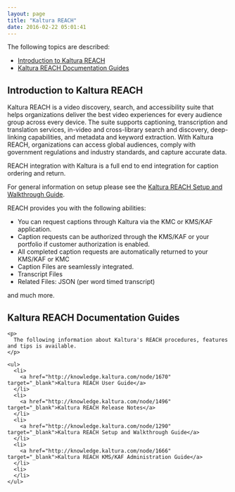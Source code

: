 ```yaml
---
layout: page
title: "Kaltura REACH"
date: 2016-02-22 05:01:41
---
```


<p>
    <span>The following topics are described:</span>
  </p>
  
  <ul>
    <li>
      <span><span><a href="#intro">Introduction to Kaltura REACH</a></span></span>
    </li>
    <li>
      <span><span><a href="#intro"></a></span></span><a href="#docs">Kaltura REACH Documentation Guides</a>
    </li>
  </ul>
  
  <h2 id="page-title" class="title">
    <a name="intro"></a>Introduction to Kaltura REACH
  </h2>
  
  <p>
    Kaltura REACH is a video discovery, search, and accessibility suite that helps organizations deliver the best video experiences for every audience group across every device. The suite supports captioning, transcription and translation services, in-video and cross-library search and discovery, deep-linking capabilities, and metadata and keyword extraction. With Kaltura REACH, organizations can access global audiences, comply with government regulations and industry standards, and capture accurate data.
  </p>
  
  <p>
    REACH integration with Kaltura is a full end to end integration for caption ordering and return.
  </p>
  
  <p>
    For general information on setup please see the <a href="http://knowledge.kaltura.com/node/1290">Kaltura REACH Setup and Walkthrough Guide</a>.
  </p>
  
  <p>
    REACH provides you with the following abilities:
  </p>
  
  <ul>
    <li>
      You can request captions through Kaltura via the KMC or KMS/KAF application.
    </li>
    <li>
      Caption requests can be authorized through the KMS/KAF or your portfolio if customer authorization is enabled.
    </li>
    <li>
      All completed caption requests are automatically returned to your KMS/KAF or KMC
    </li>
    <li>
      Caption Files are seamlessly integrated.
    </li>
    <li>
      Transcript Files
    </li>
    <li>
      Related Files: JSON (per word timed transcript)
    </li>
  </ul>
  
  <p>
    and much more.
  </p>
  
  <div class="table-wrap">
    <h2>
      <a name="docs"></a>Kaltura REACH Documentation Guides
    </h2>
    
    <p>
      The following information about Kaltura's REACH procedures, features and tips is available.
    </p>
    
    <ul>
      <li>
        <a href="http://knowledge.kaltura.com/node/1670" target="_blank">Kaltura REACH User Guide</a>
      </li>
      <li>
        <a href="http://knowledge.kaltura.com/node/1496" target="_blank">Kaltura REACH Release Notes</a>
      </li>
      <li>
        <a href="http://knowledge.kaltura.com/node/1290" target="_blank">Kaltura REACH Setup and Walkthrough Guide</a>
      </li>
      <li>
        <a href="http://knowledge.kaltura.com/node/1666" target="_blank">Kaltura REACH KMS/KAF Administration Guide</a>
      </li>
      <li>
      </li>
    </ul>
  </div>